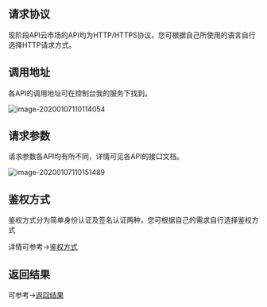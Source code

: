## 请求协议

现阶段API云市场的API均为HTTP/HTTPS协议，您可根据自己所使用的语言自行选择HTTP请求方式。

## 调用地址

各API的调用地址可在控制台我的服务下找到。

![image-20200107110114054](https://img-ys011.didistatic.com/static/market/do1_GEgKq7v21pkqB7s921vF)

## 请求参数

请求参数各API均有所不同，详情可见各API的接口文档。

![image-20200107110151489](https://img-ys011.didistatic.com/static/market/do1_v5zGecC8ivEaei6kPwAu)

## 鉴权方式

鉴权方式分为简单身份认证及签名认证两种，您可根据自己的需求自行选择鉴权方式

详情可参考->[鉴权方式](/static/apimarket-docs/services/快速入门/鉴权方式.md)

## 返回结果

可参考->[返回结果](/static/apimarket-docs/services/快速入门/返回结果.md)



